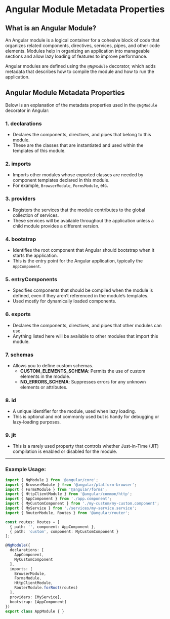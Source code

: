 # Angular Module Metadata Properties

## What is an Angular Module?
An Angular module is a logical container for a cohesive block of code that organizes related components, directives, services, pipes, and other code elements. Modules help in organizing an application into manageable sections and allow lazy loading of features to improve performance.

Angular modules are defined using the `@NgModule` decorator, which adds metadata that describes how to compile the module and how to run the application.

## Angular Module Metadata Properties

Below is an explanation of the metadata properties used in the `@NgModule` decorator in Angular:

### 1. **declarations**
- Declares the components, directives, and pipes that belong to this module.
- These are the classes that are instantiated and used within the templates of this module.

### 2. **imports**
- Imports other modules whose exported classes are needed by component templates declared in this module.
- For example, `BrowserModule`, `FormsModule`, etc.

### 3. **providers**
- Registers the services that the module contributes to the global collection of services.
- These services will be available throughout the application unless a child module provides a different version.

### 4. **bootstrap**
- Identifies the root component that Angular should bootstrap when it starts the application.
- This is the entry point for the Angular application, typically the `AppComponent`.

### 5. **entryComponents**
- Specifies components that should be compiled when the module is defined, even if they aren’t referenced in the module’s templates.
- Used mostly for dynamically loaded components.

### 6. **exports**
- Declares the components, directives, and pipes that other modules can use.
- Anything listed here will be available to other modules that import this module.

### 7. **schemas**
- Allows you to define custom schemas.
  - **CUSTOM_ELEMENTS_SCHEMA**: Permits the use of custom elements in the module.
  - **NO_ERRORS_SCHEMA**: Suppresses errors for any unknown elements or attributes.

### 8. **id**
- A unique identifier for the module, used when lazy loading.
- This is optional and not commonly used but is handy for debugging or lazy-loading purposes.

### 9. **jit**
- This is a rarely used property that controls whether Just-in-Time (JIT) compilation is enabled or disabled for the module.

---

### Example Usage:

```typescript
import { NgModule } from '@angular/core';
import { BrowserModule } from '@angular/platform-browser';
import { FormsModule } from '@angular/forms';
import { HttpClientModule } from '@angular/common/http';
import { AppComponent } from './app.component';
import { MyCustomComponent } from './my-custom/my-custom.component';
import { MyService } from './services/my-service.service';
import { RouterModule, Routes } from '@angular/router';

const routes: Routes = [
  { path: '', component: AppComponent },
  { path: 'custom', component: MyCustomComponent }
];

@NgModule({
  declarations: [
    AppComponent,
    MyCustomComponent
  ],
  imports: [
    BrowserModule,
    FormsModule,
    HttpClientModule,
    RouterModule.forRoot(routes)
  ],
  providers: [MyService],
  bootstrap: [AppComponent]
})
export class AppModule { }
